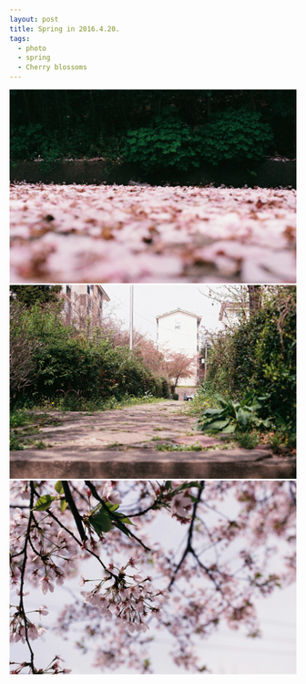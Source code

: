 ```yaml
---
layout: post
title: Spring in 2016.4.20.
tags: 
  - photo
  - spring
  - Cherry blossoms
---
```


![000039](https://github.com/hyeon313/hyeon313.github.io/blob/master/_images/2016/000039.JPG?raw=true)
![000040](https://github.com/hyeon313/hyeon313.github.io/blob/master/_images/2016/000040.JPG?raw=true)
![000042](https://github.com/hyeon313/hyeon313.github.io/blob/master/_images/2016/000042.JPG?raw=true)
